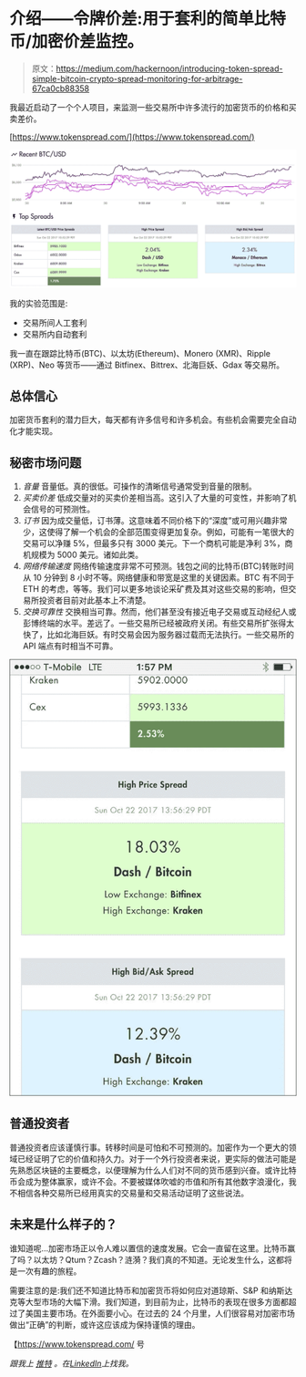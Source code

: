 # 介绍——令牌价差:用于套利的简单比特币/加密价差监控。

> 原文：<https://medium.com/hackernoon/introducing-token-spread-simple-bitcoin-crypto-spread-monitoring-for-arbitrage-67ca0cb88358>

我最近启动了一个个人项目，来监测一些交易所中许多流行的加密货币的价格和买卖差价。

[https://www.tokenspread.com/](https://www.tokenspread.com/)

[![](img/b804fa5e91ae063fba952f21e8bb7507.png)](https://www.tokenspread.com/)

我的实验范围是:

*   交易所间人工套利
*   交易所内自动套利

我一直在跟踪比特币(BTC)、以太坊(Ethereum)、Monero (XMR)、Ripple (XRP)、Neo 等货币——通过 Bitfinex、Bittrex、北海巨妖、Gdax 等交易所。

## 总体信心

加密货币套利的潜力巨大，每天都有许多信号和许多机会。有些机会需要完全自动化才能实现。

## 秘密市场问题

1.  *音量*
    音量低。真的很低。可操作的清晰信号通常受到音量的限制。
2.  *买卖价差* 低成交量对的买卖价差相当高。这引入了大量的可变性，并影响了机会信号的可预测性。
3.  *订书*
    因为成交量低，订书薄。这意味着不同价格下的“深度”或可用兴趣非常少，这使得了解一个机会的全部范围变得更加复杂。例如，可能有一笔很大的交易可以净赚 5%，但最多只有 3000 美元。下一个商机可能是净利 3%，商机规模为 5000 美元。诸如此类。
4.  *网络传输速度*
    网络传输速度非常不可预测。钱包之间的比特币(BTC)转账时间从 10 分钟到 8 小时不等。网络健康和带宽是这里的关键因素。BTC 有不同于 ETH 的考虑，等等。我们可以更多地谈论采矿费及其对这些交易的影响，但交易所投资者目前对此基本上不清楚。
5.  *交换可靠性* 交换相当可靠。然而，他们甚至没有接近电子交易或互动经纪人或彭博终端的水平。差远了。一些交易所已经被政府关闭。有些交易所扩张得太快了，比如北海巨妖。有时交易会因为服务器过载而无法执行。一些交易所的 API 端点有时相当不可靠。

[![](img/063cbbd1c8c0d45d160f14eca570b769.png)](https://www.tokenspread.com/)

## 普通投资者

普通投资者应该谨慎行事。转移时间是可怕和不可预测的。加密作为一个更大的领域已经证明了它的价值和持久力。对于一个外行投资者来说，更实际的做法可能是先熟悉区块链的主要概念，以便理解为什么人们对不同的货币感到兴奋。或许比特币会成为整体赢家，或许不会。不要被媒体吹嘘的市值和所有其他数字浪漫化，我不相信各种交易所已经用真实的交易量和交易活动证明了这些说法。

## 未来是什么样子的？

谁知道呢…加密市场正以令人难以置信的速度发展。它会一直留在这里。比特币赢了吗？以太坊？Qtum？Zcash？涟漪？我们真的不知道。无论发生什么，这都将是一次有趣的旅程。

需要注意的是:我们还不知道比特币和加密货币将如何应对道琼斯、S&P 和纳斯达克等大型市场的大幅下滑。我们知道，到目前为止，比特币的表现在很多方面都超过了美国主要市场。在外面要小心。在过去的 24 个月里，人们很容易对加密市场做出“正确”的判断，或许这应该成为保持谨慎的理由。

【https://www.tokenspread.com/ 号

*跟我上* [*推特*](https://twitter.com/wbelk) *。在*[*LinkedIn*](https://www.linkedin.com/in/williambelk/)*上找我。*